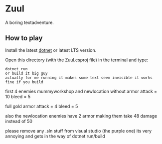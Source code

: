 # Zuul

A boring textadventure.

## How to play

Install the latest [dotnet](https://dotnet.microsoft.com/en-us/download) or latest LTS version.

Open this directory (with the Zuul.csproj file) in the terminal and type:

```
dotnet run
or build it big guy
actually for me running it makes some text seem invisible it works fine if you build 
```


first 4 enemies
mummyworkshop and newlocation
without armor
attack = 10
bleed = 5

full gold armor 
attack = 4 
bleed = 5

also the newlocation enemies have 2 armor making them take 48 damage instead of 50

please remove any .sln stuff from visual studio (the purple one) its very annoying and gets in the way of dotnet run/build
